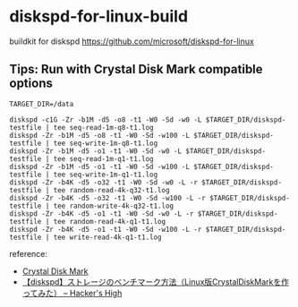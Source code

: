 # diskspd-for-linux-build
buildkit for diskspd
https://github.com/microsoft/diskspd-for-linux

## Tips: Run with Crystal Disk Mark compatible options

```
TARGET_DIR=/data

diskspd -c1G -Zr -b1M -d5 -o8 -t1 -W0 -Sd -w0 -L $TARGET_DIR/diskspd-testfile | tee seq-read-1m-q8-t1.log
diskspd -Zr -b1M -d5 -o8 -t1 -W0 -Sd -w100 -L $TARGET_DIR/diskspd-testfile | tee seq-write-1m-q8-t1.log
diskspd -Zr -b1M -d5 -o1 -t1 -W0 -Sd -w0 -L $TARGET_DIR/diskspd-testfile | tee seq-read-1m-q1-t1.log
diskspd -Zr -b1M -d5 -o1 -t1 -W0 -Sd -w100 -L $TARGET_DIR/diskspd-testfile | tee seq-write-1m-q1-t1.log
diskspd -Zr -b4K -d5 -o32 -t1 -W0 -Sd -w0 -L -r $TARGET_DIR/diskspd-testfile | tee random-read-4k-q32-t1.log
diskspd -Zr -b4K -d5 -o32 -t1 -W0 -Sd -w100 -L -r $TARGET_DIR/diskspd-testfile | tee random-write-4k-q32-t1.log
diskspd -Zr -b4K -d5 -o1 -t1 -W0 -Sd -w0 -L -r $TARGET_DIR/diskspd-testfile | tee random-read-4k-q1-t1.log
diskspd -Zr -b4K -d5 -o1 -t1 -W0 -Sd -w100 -L -r $TARGET_DIR/diskspd-testfile | tee write-read-4k-q1-t1.log
```

reference:
* [Crystal Disk Mark](https://crystalmark.info/ja/software/crystaldiskmark/)
* [【diskspd】ストレージのベンチマーク方法（Linux版CrystalDiskMarkを作ってみた） – Hacker's High](https://hackers-high.com/linux/storage-benchmark-like-crystaldiskmark/) 

